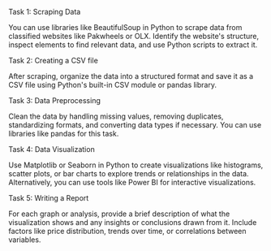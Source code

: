 Task 1: Scraping Data

You can use libraries like BeautifulSoup in Python to scrape data from classified websites like Pakwheels or OLX. Identify the website's structure, inspect elements to find relevant data, and use Python scripts to extract it.

Task 2: Creating a CSV file

After scraping, organize the data into a structured format and save it as a CSV file using Python's built-in CSV module or pandas library.

Task 3: Data Preprocessing

Clean the data by handling missing values, removing duplicates, standardizing formats, and converting data types if necessary. You can use libraries like pandas for this task.

Task 4: Data Visualization

Use Matplotlib or Seaborn in Python to create visualizations like histograms, scatter plots, or bar charts to explore trends or relationships in the data. Alternatively, you can use tools like Power BI for interactive visualizations.

Task 5: Writing a Report

For each graph or analysis, provide a brief description of what the visualization shows and any insights or conclusions drawn from it. Include factors like price distribution, trends over time, or correlations between variables.
